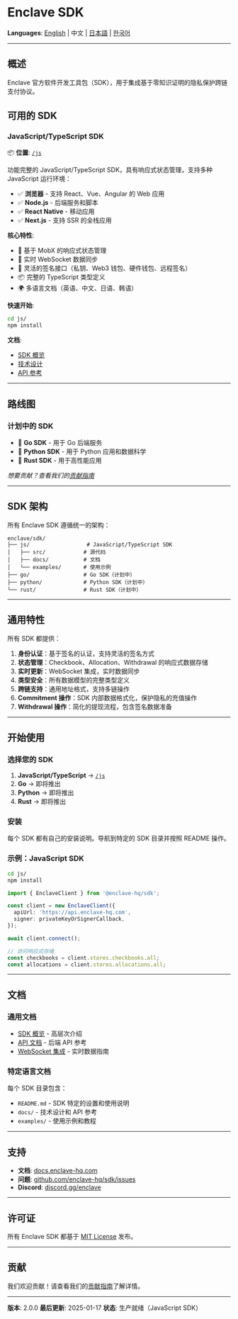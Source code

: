 # Enclave SDK

**Languages**: [English](./README.md) | 中文 | [日本語](./README.ja.md) | [한국어](./README.ko.md)

---

## 概述

Enclave 官方软件开发工具包（SDK），用于集成基于零知识证明的隐私保护跨链支付协议。

## 可用的 SDK

### JavaScript/TypeScript SDK

📦 **位置**: [`/js`](./js/)

功能完整的 JavaScript/TypeScript SDK，具有响应式状态管理，支持多种 JavaScript 运行环境：

- ✅ **浏览器** - 支持 React、Vue、Angular 的 Web 应用
- ✅ **Node.js** - 后端服务和脚本
- ✅ **React Native** - 移动应用
- ✅ **Next.js** - 支持 SSR 的全栈应用

**核心特性**:

- 🔄 基于 MobX 的响应式状态管理
- 🔌 实时 WebSocket 数据同步
- 🔐 灵活的签名接口（私钥、Web3 钱包、硬件钱包、远程签名）
- 📦 完整的 TypeScript 类型定义
- 🌍 多语言文档（英语、中文、日语、韩语）

**快速开始**:

```bash
cd js/
npm install
```

**文档**:

- [SDK 概览](./js/docs/SDK_OVERVIEW.zh-CN.md)
- [技术设计](./js/docs/SDK_JS_DESIGN.zh-CN.md)
- [API 参考](./js/docs/SDK_API_MAPPING.zh-CN.md)

---

## 路线图

### 计划中的 SDK

- 🔄 **Go SDK** - 用于 Go 后端服务
- 🔄 **Python SDK** - 用于 Python 应用和数据科学
- 🔄 **Rust SDK** - 用于高性能应用

*想要贡献？查看我们的[贡献指南](../CONTRIBUTING.md)*

---

## SDK 架构

所有 Enclave SDK 遵循统一的架构：

```
enclave/sdk/
├── js/                  # JavaScript/TypeScript SDK
│   ├── src/            # 源代码
│   ├── docs/           # 文档
│   └── examples/       # 使用示例
├── go/                 # Go SDK（计划中）
├── python/             # Python SDK（计划中）
└── rust/               # Rust SDK（计划中）
```

---

## 通用特性

所有 SDK 都提供：

1. **身份认证**：基于签名的认证，支持灵活的签名方式
2. **状态管理**：Checkbook、Allocation、Withdrawal 的响应式数据存储
3. **实时更新**：WebSocket 集成，实时数据同步
4. **类型安全**：所有数据模型的完整类型定义
5. **跨链支持**：通用地址格式，支持多链操作
6. **Commitment 操作**：SDK 内部数据格式化，保护隐私的充值操作
7. **Withdrawal 操作**：简化的提现流程，包含签名数据准备

---

## 开始使用

### 选择您的 SDK

1. **JavaScript/TypeScript** → [`/js`](./js/)
2. **Go** → 即将推出
3. **Python** → 即将推出
4. **Rust** → 即将推出

### 安装

每个 SDK 都有自己的安装说明。导航到特定的 SDK 目录并按照 README 操作。

### 示例：JavaScript SDK

```bash
cd js/
npm install
```

```typescript
import { EnclaveClient } from '@enclave-hq/sdk';

const client = new EnclaveClient({
  apiUrl: 'https://api.enclave-hq.com',
  signer: privateKeyOrSignerCallback,
});

await client.connect();

// 访问响应式存储
const checkbooks = client.stores.checkbooks.all;
const allocations = client.stores.allocations.all;
```

---

## 文档

### 通用文档

- [SDK 概览](./js/docs/SDK_OVERVIEW.zh-CN.md) - 高层次介绍
- [API 文档](../backend/API_DOCUMENTATION.md) - 后端 API 参考
- [WebSocket 集成](../backend/WEBSOCKET_INTEGRATION.md) - 实时数据指南

### 特定语言文档

每个 SDK 目录包含：

- `README.md` - SDK 特定的设置和使用说明
- `docs/` - 技术设计和 API 参考
- `examples/` - 使用示例和教程

---

## 支持

- **文档**: [docs.enclave-hq.com](https://docs.enclave-hq.com)
- **问题**: [github.com/enclave-hq/sdk/issues](https://github.com/enclave-hq/sdk/issues)
- **Discord**: [discord.gg/enclave](https://discord.gg/enclave)

---

## 许可证

所有 Enclave SDK 都基于 [MIT License](./LICENSE) 发布。

---

## 贡献

我们欢迎贡献！请查看我们的[贡献指南](../CONTRIBUTING.md)了解详情。

---

**版本**: 2.0.0
**最后更新**: 2025-01-17
**状态**: 生产就绪（JavaScript SDK）
